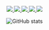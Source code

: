 <p align="center">
    <a href="https://miryang.dev/resume" target="_blank">
      <img src="https://img.shields.io/badge/Resume-EA4AAA?style=flat-square&logo=GitHub%20Sponsors&logoColor=white"/>
  </a>
  <a href="https://miryang.dev" target="_blank">
    <img src="https://img.shields.io/badge/Blog-005571?style=flat-square&logo=Bloglovin&logoColor=white"/>
  </a>
  <a href="mailto:miryang.dev@gmail.com" target="_blank">
    <img src="https://img.shields.io/badge/miryang.dev@gmail.com-EA4335?style=flat-square&logo=Gmail&logoColor=white"/>
  </a>
  <a href="https://twitter.com/MiryangJung" target="_blank">
    <img src="https://img.shields.io/badge/MiryangJung-1DA1F2?style=flat-square&logo=Twitter&logoColor=white"/>
  </a>
  <a href="https://stackoverflow.com/users/11981439/miryangjung" target="_blank">
    <img src="https://img.shields.io/badge/MiryangJung-F58025?style=flat-square&logo=Stack%20Overflow&logoColor=white"/>
  </a>
</p>



<div align="center" style="text-align:center">
  
  ![GitHub stats](https://github-readme-stats.vercel.app/api?username=MiryangJung&show_icons=true&theme=dark)
 
</div>
